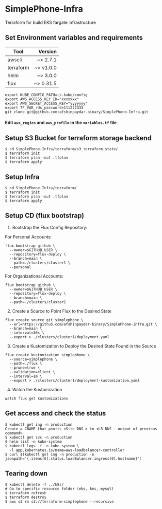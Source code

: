 # SimplePhone-Infra
Terraform for build EKS fargate infrastructure

## Set Environment variables and requirements

| Tool      | Version |
| --------- | ----------:|
| awscli    | ~> 2.7.1   |
| terraform | ~> v1.0.0  |
| helm      | ~> 3.0.0   |
| flux      | ~> 0.31.5  |

```
export KUBE_CONFIG_PATH=~/.kube/config
export AWS_ACCESS_KEY_ID="xxxxxxx"
export AWS_SECRET_ACCESS_KEY="yyyyyyy"
export TF_VAR_rds_password=111222333
git clone git@github.com:afshinpaydar-binary/SimplePhone-Infra.git
```

#### Edit `aws_region` and `aws_profile` in the `variables.tf` file

## Setup S3 Bucket for terraform storage backend
```
$ cd SimplePhone-Infra/terraform/s3_terraform_state/
$ terraform init
$ terraform plan -out .tfplan
$ terraform apply
```

## Setup Infra
```
$ cd SimplePhone-Infra/terraform/
$ terraform init
$ terraform plan -out .tfplan
$ terraform apply
```

## Setup CD (flux bootstrap)

1. Bootstrap the Flux Config Repository:

For Personal Accounts:
```
flux bootstrap github \
  --owner=$GITHUB_USER \
  --repository=flux-deploy \
  --branch=main \
  --path=./clusters/cluster1 \
  --personal
```

For Organizational Accounts:
```
flux bootstrap github \
  --owner=$GITHUB_USER \
  --repository=flux-deploy \
  --branch=main \
  --path=./clusters/cluster1
```

2. Create a Source to Point Flux to the Desired State
```
flux create source git simplephone \
  --url=https://github.com/afshinpaydar-binary/SimplePhone-Infra.git \
  --branch=main \
  --interval=30s \
  --export > ./clusters/cluster1/deployment.yaml
```

3.  Create a Kustomization to Deploy the Desired State Found in the Source
```
flux create kustomization simplephone \
  --source=simplephone \
  --path=./flux \
  --prune=true \
  --validation=client \
  --interval=1m \
  --export > ./clusters/cluster1/deployment-kustomization.yaml
```

4.  Watch the Kustomization
```
watch flux get kustomizations
```

## Get access and check the status
```
$ kubectl get ing -n production
Create a CNAME that ponits <Site DNS > to <LB DNS - output of previous command>
$ kubectl get svc -n production
$ helm list -n kube-system
$ kubectl logs -f -n kube-system \
  -l app.kubernetes.io/name=aws-loadbalancer-controller
$ curl $(kubectl get ing -n production -o jsonpath='{.items[0].status.loadBalancer.ingress[0].hostname}')
```

## Tearing down
```
$ kubectl delete -f ../k8s/
# Go to specific resource folder (eks, kms, mysql)
$ terraform refresh
$ terraform destroy
$ aws s3 rm s3://terraform-simplephone --recursive
```